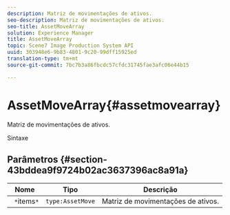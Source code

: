 ```yaml
---
description: Matriz de movimentações de ativos.
seo-description: Matriz de movimentações de ativos.
seo-title: AssetMoveArray
solution: Experience Manager
title: AssetMoveArray
topic: Scene7 Image Production System API
uuid: 303948e6-9b83-4801-9c20-99dff15925ed
translation-type: tm+mt
source-git-commit: 7bc7b3a86fbcdc57cfdc31745fae3afc06e44b15

---
```



# AssetMoveArray{#assetmovearray}

Matriz de movimentações de ativos.

Sintaxe

## Parâmetros {#section-43bddea9f9724b02ac3637396ac8a91a}

| Nome | Tipo | Descrição |
|---|---|---|
| ` *`items`*` | `type:AssetMove` | Matriz de movimentações de ativos. |

